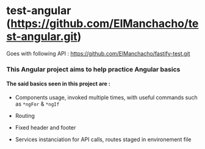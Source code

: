 # test-angular (https://github.com/ElManchacho/test-angular.git)

Goes with following API : https://github.com/ElManchacho/fastify-test.git

### This Angular project aims to help practice Angular basics

#### The said basics seen in this project are :

- Components usage, invoked multiple times, with useful commands such as ```*ngFor``` & ```*ngIf```

- Routing

- Fixed header and footer

- Services instanciation for API calls, routes staged in environement file